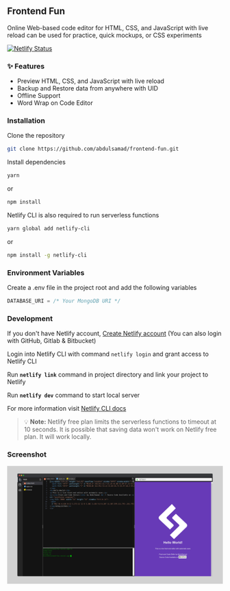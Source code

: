 ## Frontend Fun
Online Web-based code editor for HTML, CSS, and JavaScript with live reload can be used for practice, quick mockups, or CSS experiments

[![Netlify Status](https://api.netlify.com/api/v1/badges/9d80dacc-64b1-4d3a-b72a-a29816e953a6/deploy-status)](https://app.netlify.com/sites/frontend-fun/deploys)

### :sparkles: Features
- Preview HTML, CSS, and JavaScript with live reload
- Backup and Restore data from anywhere with UID
- Offline Support
- Word Wrap on Code Editor

### Installation
Clone the repository
```bash
git clone https://github.com/abdulsamad/frontend-fun.git
```

Install dependencies

```bash
yarn
```
or
```bash
npm install
```
Netlify CLI is also required to run serverless functions
```bash
yarn global add netlify-cli
```
or
```bash
npm install -g netlify-cli
```

### Environment Variables
Create a .env file in the project root and add the following variables
```js
DATABASE_URI = /* Your MongoDB URI */
```


### Development

If you don't have Netlify account, [Create Netlify account](https://app.netlify.com/) (You can also login with GitHub, Gitlab &amp; Bitbucket)

Login into Netlify CLI with command `netlify login` and grant access to Netlify CLI

Run **`netlify link`** command in project directory and link your project to Netlify

Run **`netlify dev`** command to start local server

For more information visit [Netlify CLI docs](https://docs.netlify.com/cli/get-started/)

> 💡 **Note:** Netlify free plan limits the serverless functions to timeout at 10 seconds. It is possible that saving data won't work on Netlify free plan. It will work locally.

### Screenshot

![Frontend fun screenshot](/readme/screenshot.png "Frontend fun screenshot")

<!-- ### Architechture
![project architechture](/readme/architechture.png "project architechture") -->